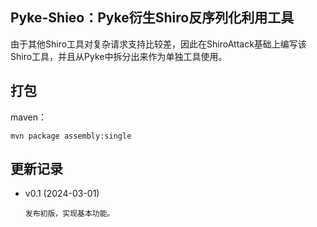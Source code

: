 ## Pyke-Shieo：Pyke衍生Shiro反序列化利用工具

由于其他Shiro工具对复杂请求支持比较差，因此在ShiroAttack基础上编写该Shiro工具，并且从Pyke中拆分出来作为单独工具使用。

## 打包

maven：

```
mvn package assembly:single
```

## 更新记录
- v0.1 (2024-03-01)

      发布初版，实现基本功能。